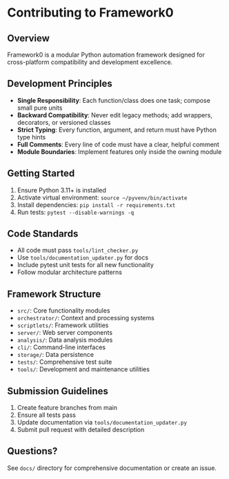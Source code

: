 # Contributing to Framework0

## Overview
Framework0 is a modular Python automation framework designed for cross-platform compatibility and development excellence.

## Development Principles
- **Single Responsibility**: Each function/class does one task; compose small pure units
- **Backward Compatibility**: Never edit legacy methods; add wrappers, decorators, or versioned classes
- **Strict Typing**: Every function, argument, and return must have Python type hints
- **Full Comments**: Every line of code must have a clear, helpful comment
- **Module Boundaries**: Implement features only inside the owning module

## Getting Started
1. Ensure Python 3.11+ is installed
2. Activate virtual environment: `source ~/pyvenv/bin/activate`
3. Install dependencies: `pip install -r requirements.txt`
4. Run tests: `pytest --disable-warnings -q`

## Code Standards
- All code must pass `tools/lint_checker.py`
- Use `tools/documentation_updater.py` for docs
- Include pytest unit tests for all new functionality
- Follow modular architecture patterns

## Framework Structure
- `src/`: Core functionality modules
- `orchestrator/`: Context and processing systems
- `scriptlets/`: Framework utilities
- `server/`: Web server components
- `analysis/`: Data analysis modules
- `cli/`: Command-line interfaces
- `storage/`: Data persistence
- `tests/`: Comprehensive test suite
- `tools/`: Development and maintenance utilities

## Submission Guidelines
1. Create feature branches from main
2. Ensure all tests pass
3. Update documentation via `tools/documentation_updater.py`
4. Submit pull request with detailed description

## Questions?
See `docs/` directory for comprehensive documentation or create an issue.